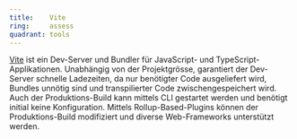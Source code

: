 ```yaml
---
title:    Vite  
ring:     assess  
quadrant: tools
---
```


[Vite][vite] ist ein Dev-Server und Bundler für JavaScript- und TypeScript-Applikationen. Unabhängig von der
Projektgrösse, garantiert der Dev-Server schnelle Ladezeiten, da nur benötigter Code ausgeliefert wird, Bundles unnötig
sind und transpilierter Code zwischengespeichert wird. Auch der Produktions-Build kann mittels CLI gestartet werden und
benötigt initial keine Konfiguration. Mittels Rollup-Based-Plugins können der Produktions-Build modifiziert und diverse
Web-Frameworks unterstützt werden.

[vite]: https://vitejs.dev/
